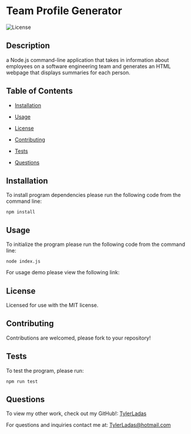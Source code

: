 # Team Profile Generator

![License](https://img.shields.io/badge/License-MIT-<blue>)

## Description

a Node.js command-line application that takes in information about employees on a software engineering team and generates an HTML webpage that displays summaries for each person.

## Table of Contents

* [Installation](#installation)

* [Usage](#usage)

* [License](#license)

* [Contributing](#contributing)

* [Tests](#tests)

* [Questions](#questions)

## Installation

To install program dependencies please run the following code from the command line:

```
npm install
```

## Usage

To initialize the program please run the following code from the command line:

```
node index.js
```

For usage demo please view the following link:

## License
    
Licensed for use with the MIT license.

## Contributing

Contributions are welcomed, please fork to your repository!

## Tests

To test the program, please run:

```
npm run test
```

## Questions

To view my other work, check out my GitHub!: 
[TylerLadas](https://github.com/TylerLadas/)

For questions and inquiries contact me at:
TylerLadas@hotmail.com
